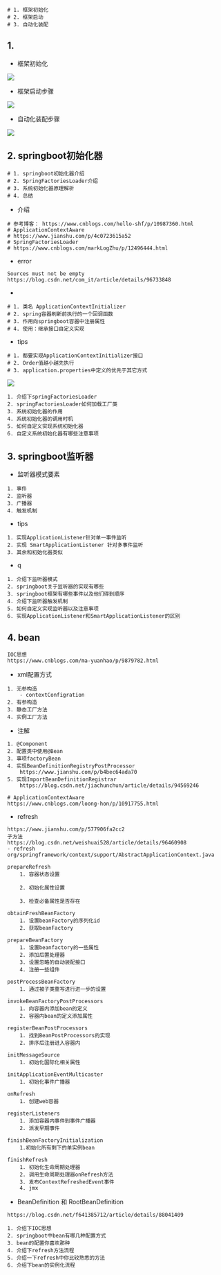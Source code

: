 ```shell script
# 1. 框架初始化
# 2. 框架启动
# 3. 自动化装配
```

## 1.

- 框架初始化

![](./img/启动步骤.png)

- 框架启动步骤

![](./img/框架启动步骤.png)

- 自动化装配步骤

![](./img/自动化装配步骤.png)

## 2. springboot初始化器

```shell script
# 1. springboot初始化器介绍
# 2. SpringFactoriesLoader介绍
# 3. 系统初始化器原理解析
# 4. 总结
```

- 介绍

```shell script
# 参考博客： https://www.cnblogs.com/hello-shf/p/10987360.html
# ApplicationContextAware
# https://www.jianshu.com/p/4c0723615a52
# SpringFactoriesLoader
# https://www.cnblogs.com/markLogZhu/p/12496444.html
```

- error

```text
Sources must not be empty
https://blog.csdn.net/com_it/article/details/96733848
```

-

```shell script
# 1. 类名 ApplicationContextInitializer
# 2. spring容器刷新前执行的一个回调函数
# 3. 作用向springboot容器中注册属性
# 4. 使用：继承接口自定义实现
```

- tips

```
# 1. 都要实现ApplicationContextInitializer接口
# 2. Order值越小越先执行
# 3. application.properties中定义的优先于其它方式
```

![](./img/loadfactories流程.png)

```text
1. 介绍下springFactoriesLoader
2. springFactoriesLoader如何加载工厂类
3. 系统初始化器的作用
4. 系统初始化器的调用时机 
5. 如何自定义实现系统初始化器
6. 自定义系统初始化器有哪些注意事项

```

## 3. springboot监听器

- 监听器模式要素

```text
1. 事件
2. 监听器
3. 广播器
4. 触发机制
```

- tips

```text
1. 实现ApplicationListener针对单一事件监听
2. 实现 SmartApplicationListener 针对多事件监听
3. 其余和初始化器类似
```

- q

```text
1. 介绍下监听器模式
2. springboot关于监听器的实现有哪些
3. springboot框架有哪些事件以及他们得到顺序
4. 介绍下监听器触发机制
5. 如何自定义实现监听器以及注意事项
6. 实现ApplicationListener和SmartApplicationListener的区别
```

## 4. bean

```text
IOC思想
https://www.cnblogs.com/ma-yuanhao/p/9879782.html
```

- xml配置方式

```text
1. 无参构造
    - contextConfigration
2. 有参构造
3. 静态工厂方法
4. 实例工厂方法
```

- 注解

```text
1. @Component
2. 配置类中使用@Bean
3. 事项factoryBean
4. 实现BeanDefinitionRegistryPostProcessor
    https://www.jianshu.com/p/b4bec64ada70
5. 实现ImportBeanDefinitionRegistrar
    https://blog.csdn.net/jiachunchun/article/details/94569246

# ApplicationContextAware
https://www.cnblogs.com/loong-hon/p/10917755.html       

```

- refresh

```text
https://www.jianshu.com/p/577906fa2cc2
子方法
https://blog.csdn.net/weishuai528/article/details/96460908
- refresh
org/springframework/context/support/AbstractApplicationContext.java

prepareRefresh
    1. 容器状态设置
    
    2. 初始化属性设置
    
    3. 检查必备属性是否存在

obtainFreshBeanFactory
    1. 设置beanFactory的序列化id
    2. 获取beanFactory

prepareBeanFactory
    1. 设置beanfactory的一些属性
    2. 添加后置处理器
    3. 设置忽略的自动装配接口
    4. 注册一些组件

postProcessBeanFactory
    1. 通过被子类重写进行进一步的设置

invokeBeanFactoryPostProcessors
    1. 向容器内添加bean的定义
    2. 容器内bean的定义添加属性 

registerBeanPostProcessors
    1. 找到BeanPostProcessors的实现
    2. 排序后注册进入容器内

initMessageSource
    1. 初始化国际化相关属性

initApplicationEventMulticaster
    1. 初始化事件广播器

onRefresh
    1. 创建web容器

registerListeners
    1. 添加容器内事件到事件广播器
    2. 派发早期事件

finishBeanFactoryInitialization
    1.初始化所有剩下的单实例bean

finishRefresh
    1. 初始化生命周期处理器
    2. 调用生命周期处理器onRefresh方法
    3. 发布ContextRefreshedEvent事件
    4. jmx 
```

- BeanDefinition 和 RootBeanDefinition
```text
https://blog.csdn.net/f641385712/article/details/88041409
```

```text
1. 介绍下IOC思想
2. springboot中bean有哪几种配置方式
3. bean的配置你喜欢那种
4. 介绍下refresh方法流程
5. 介绍一下refresh中你比较熟悉的方法
6. 介绍下bean的实例化流程
```